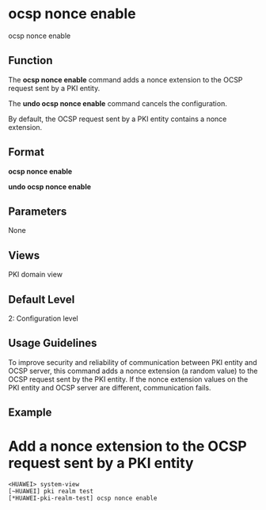 ocsp nonce enable
=================

ocsp nonce enable

Function
--------



The **ocsp nonce enable** command adds a nonce extension to the OCSP request sent by a PKI entity.

The **undo ocsp nonce enable** command cancels the configuration.



By default, the OCSP request sent by a PKI entity contains a nonce extension.


Format
------

**ocsp nonce enable**

**undo ocsp nonce enable**


Parameters
----------

None

Views
-----

PKI domain view


Default Level
-------------

2: Configuration level


Usage Guidelines
----------------

To improve security and reliability of communication between PKI entity and OCSP server, this command adds a nonce extension (a random value) to the OCSP request sent by the PKI entity. If the nonce extension values on the PKI entity and OCSP server are different, communication fails.


Example
-------

# Add a nonce extension to the OCSP request sent by a PKI entity
```
<HUAWEI> system-view
[~HUAWEI] pki realm test
[*HUAWEI-pki-realm-test] ocsp nonce enable

```